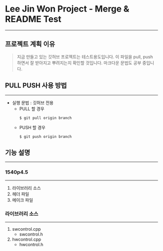 # Lee Jin Won Project - Merge & README Test
--------
## 프로젝트 계획 이유
> 지금 만들고 있는 깃허브 프로젝트는 테스트용도입니다.
> 이 파일을 pull, push 하면서 잘 받아지고 뿌려지는지 확인할 것입니다.
> 마크다운 문법도 공부 중입니다.
## PULL PUSH 사용 방법
--------
* 실행 문법 : 깃허브 전용
  * PULL 할 경우
    ```
    $ git pull origin branch
    ```
  * PUSH 할 경우
    ```
    $ git push origin branch
    ```
## 기능 설명
--------
### 1540p4.5
--------
1. 라이브러리 소스
2. 헤더 파일
3. 메이크 파일

### 라이브러리 소스
--------
1. swcontrol.cpp
   * swcontrol.h
2. hwcontrol.cpp
   * hwcontrol.h
